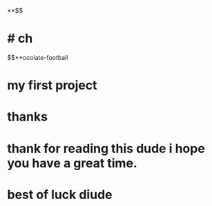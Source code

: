 **$$
# # ch
$$**ocolate-football
# my first project
# thanks
# thank for reading this dude i hope you have a great time.
#  best of luck diude
